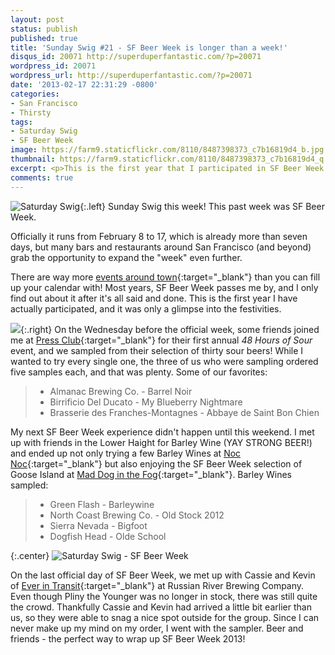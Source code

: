 ```yaml
---
layout: post
status: publish
published: true
title: 'Sunday Swig #21 - SF Beer Week is longer than a week!'
disqus_id: 20071 http://superduperfantastic.com/?p=20071
wordpress_id: 20071
wordpress_url: http://superduperfantastic.com/?p=20071
date: '2013-02-17 22:31:29 -0800'
categories:
- San Francisco
- Thirsty
tags:
- Saturday Swig
- SF Beer Week
image: https://farm9.staticflickr.com/8110/8487398373_c7b16819d4_b.jpg
thumbnail: https://farm9.staticflickr.com/8110/8487398373_c7b16819d4_q.jpg
excerpt: <p>This is the first year that I participated in SF Beer Week festivities. Visited Press Club, Noc-Noc, Mad Dog in the Fog, Russian River Brewing Co.</p>
comments: true
---
```

![Saturday Swig](https://farm8.staticflickr.com/7240/7322171030_0166725d1c_o.png){:.left} Sunday Swig this week! This past week was SF Beer Week. 

Officially it runs from February 8 to 17, which is already more than seven days, but many bars and restaurants around San Francisco (and beyond) grab the opportunity to expand the "week" even further. 

There are way more [events around town](http://www.sfbeerweek.org/ "SF Beer Week"){:target="_blank"} than you can fill up your calendar with! Most years, SF Beer Week passes me by, and I only find out about it after it's all said and done. This is the first year I have actually participated, and it was only a glimpse into the festivities.

![](https://farm9.staticflickr.com/8107/8488497012_c102816c67_n.jpg){:.right} On the Wednesday before the official week, some friends joined me at [Press Club](http://www.pressclubsf.com/ "Press Club SF"){:target="_blank"} for their first annual _48 Hours of Sour_ event, and we sampled from their selection of thirty sour beers! While I wanted to try every single one, the three of us who were sampling ordered five samples each, and that was plenty. Some of our favorites:

> * Almanac Brewing Co. - Barrel Noir  
> * Birrificio Del Ducato - My Blueberry Nightmare  
> * Brasserie des Franches-Montagnes - Abbaye de Saint Bon Chien

My next SF Beer Week experience didn't happen until this weekend. I met up with friends in the Lower Haight for Barley Wine (YAY STRONG BEER!) and ended up not only trying a few Barley Wines at [Noc Noc](http://nocnocs.com/?doing_wp_cron=1361254363.6020290851593017578125){:target="_blank"} but also enjoying the SF Beer Week selection of Goose Island at [Mad Dog in the Fog](https://www.facebook.com/pages/Mad-Dog-In-The-Fog/111245485569064 "Mad Dog in the Fog"){:target="_blank"}. Barley Wines sampled:

> * Green Flash - Barleywine  
> * North Coast Brewing Co. - Old Stock 2012  
> * Sierra Nevada - Bigfoot  
> * Dogfish Head - Olde School

{:.center}
![Saturday Swig - SF Beer Week](https://farm9.staticflickr.com/8110/8487398373_c7b16819d4_b.jpg)

On the last official day of SF Beer Week, we met up with Cassie and Kevin of [Ever in Transit](http://everintransit.com/ "Ever in Transit"){:target="_blank"} at Russian River Brewing Company. Even though Pliny the Younger was no longer in stock, there was still quite the crowd. Thankfully Cassie and Kevin had arrived a little bit earlier than us, so they were able to snag a nice spot outside for the group. Since I can never make up my mind on my order, I went with the sampler. Beer and friends - the perfect way to wrap up SF Beer Week 2013!